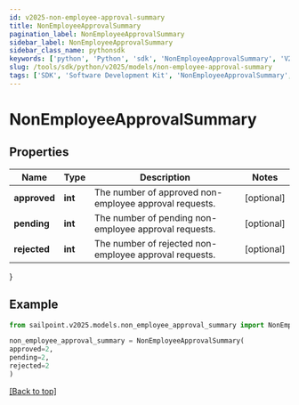 ```yaml
---
id: v2025-non-employee-approval-summary
title: NonEmployeeApprovalSummary
pagination_label: NonEmployeeApprovalSummary
sidebar_label: NonEmployeeApprovalSummary
sidebar_class_name: pythonsdk
keywords: ['python', 'Python', 'sdk', 'NonEmployeeApprovalSummary', 'V2025NonEmployeeApprovalSummary'] 
slug: /tools/sdk/python/v2025/models/non-employee-approval-summary
tags: ['SDK', 'Software Development Kit', 'NonEmployeeApprovalSummary', 'V2025NonEmployeeApprovalSummary']
---
```


# NonEmployeeApprovalSummary


## Properties

Name | Type | Description | Notes
------------ | ------------- | ------------- | -------------
**approved** | **int** | The number of approved non-employee approval requests. | [optional] 
**pending** | **int** | The number of pending non-employee approval requests. | [optional] 
**rejected** | **int** | The number of rejected non-employee approval requests. | [optional] 
}

## Example

```python
from sailpoint.v2025.models.non_employee_approval_summary import NonEmployeeApprovalSummary

non_employee_approval_summary = NonEmployeeApprovalSummary(
approved=2,
pending=2,
rejected=2
)

```
[[Back to top]](#) 

